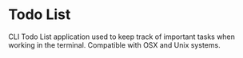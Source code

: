 # Todo List
CLI Todo List application used to keep track of important tasks when working in the terminal. Compatible with OSX and Unix systems.
